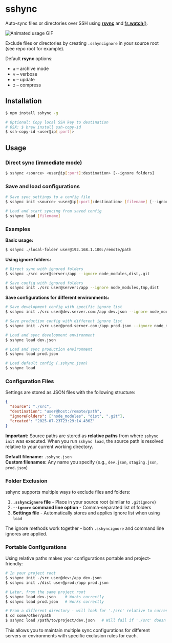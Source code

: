 # sshync

Auto-sync files or directories over SSH using [**rsync**](https://github.com/mattijs/node-rsync) and [fs.**watch**()](https://nodejs.org/docs/latest/api/fs.html#fs_fs_watch_filename_options_listener).

![Animated usage GIF](example.gif)

Exclude files or directories by creating `.sshyncignore` in your source root (see repo root for example).

Default **rsync** options:

- `a` – archive mode
- `v` – verbose
- `u` – update
- `z` – compress

## Installation

```bash
$ npm install sshync -g

# Optional: Copy local SSH key to destination
# OSX: $ brew install ssh-copy-id
$ ssh-copy-id <user@ip[:port]>
```

## Usage

### Direct sync (immediate mode)

```bash
$ sshync <source> <user@ip[:port]:destination> [--ignore folders]
```

### Save and load configurations

```bash
# Save sync settings to a config file
$ sshync init <source> <user@ip[:port]:destination> [filename] [--ignore folders]

# Load and start syncing from saved config
$ sshync load [filename]
```

### Examples

**Basic usage:**

```bash
$ sshync ./local-folder user@192.168.1.100:/remote/path
```

**Using ignore folders:**

```bash
# Direct sync with ignored folders
$ sshync ./src user@server:/app --ignore node_modules,dist,.git

# Save config with ignored folders
$ sshync init ./src user@server:/app --ignore node_modules,tmp,dist
```

**Save configurations for different environments:**

```bash
# Save development config with specific ignore list
$ sshync init ./src user@dev.server.com:/app dev.json --ignore node_modules,tmp

# Save production config with different ignore list
$ sshync init ./src user@prod.server.com:/app prod.json --ignore node_modules,dist,.git

# Load and sync development environment
$ sshync load dev.json

# Load and sync production environment
$ sshync load prod.json

# Load default config (.sshync.json)
$ sshync load
```

### Configuration Files

Settings are stored as JSON files with the following structure:

```json
{
  "source": "./src",
  "destination": "user@host:/remote/path",
  "ignoreFolders": ["node_modules", "dist", ".git"],
  "created": "2025-07-23T23:29:14.436Z"
}
```

**Important:** Source paths are stored as **relative paths** from where `sshync init` was executed. When you run `sshync load`, the source path is resolved relative to your current working directory.

**Default filename:** `.sshync.json`  
**Custom filenames:** Any name you specify (e.g., `dev.json`, `staging.json`, `prod.json`)

### Folder Exclusion

sshync supports multiple ways to exclude files and folders:

1. **`.sshyncignore` file** - Place in your source root (similar to `.gitignore`)
2. **`--ignore` command line option** - Comma-separated list of folders
3. **Settings file** - Automatically stores and applies ignore list when using `load`

The ignore methods work together - both `.sshyncignore` and command line ignores are applied.

### Portable Configurations

Using relative paths makes your configurations portable and project-friendly:

```bash
# In your project root
$ sshync init ./src user@dev:/app dev.json
$ sshync init ./dist user@prod:/app prod.json

# Later, from the same project root
$ sshync load dev.json    # Works correctly
$ sshync load prod.json   # Works correctly

# From a different directory - will look for './src' relative to current location
$ cd some/other/path
$ sshync load /path/to/project/dev.json   # Will fail if './src' doesn't exist here
```

This allows you to maintain multiple sync configurations for different servers or environments with specific exclusion rules for each.
